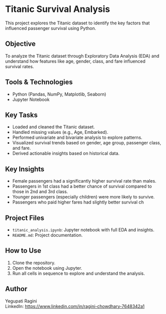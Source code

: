 # Titanic Survival Analysis

This project explores the Titanic dataset to identify the key factors that influenced passenger survival using Python.

## Objective
To analyze the Titanic dataset through Exploratory Data Analysis (EDA) and understand how features like age, gender, class, and fare influenced survival rates.

## Tools & Technologies
- Python (Pandas, NumPy, Matplotlib, Seaborn)
- Jupyter Notebook

## Key Tasks
- Loaded and cleaned the Titanic dataset.
- Handled missing values (e.g., Age, Embarked).
- Performed univariate and bivariate analysis to explore patterns.
- Visualized survival trends based on gender, age group, passenger class, and fare.
- Derived actionable insights based on historical data.

## Key Insights
- Female passengers had a significantly higher survival rate than males.
- Passengers in 1st class had a better chance of survival compared to those in 2nd and 3rd class.
- Younger passengers (especially children) were more likely to survive.
- Passengers who paid higher fares had slightly better survival ch
## Project Files
- `titanic_analysis.ipynb`: Jupyter notebook with full EDA and insights.
- `README.md`: Project documentation.

## How to Use
1. Clone the repository.
2. Open the notebook using Jupyter.
3. Run all cells in sequence to explore and understand the analysis.

## Author
Yegupati Ragini  
LinkedIn: https://www.linkedin.com/in/ragini-chowdhary-7648342a1  
